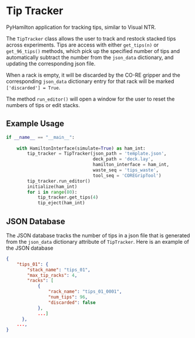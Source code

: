 # Tip Tracker

PyHamilton application for tracking tips, similar to Visual NTR.

The `TipTracker` class allows the user to track and restock stacked tips across experiments.
Tips are access with either `get_tips(n)` or `get_96_tips()` methods, which pick up the
specified number of tips and automatically subtract the number from the `json_data` dictionary,
and updating the corresponding json file.

When a rack is empty, it will be discarded by the CO-RE gripper and the corresponding `json_data`
dictionary entry for that rack will be marked `['discarded'] = True`.

The method `run_editor()` will open a window for the user to reset the numbers of tips or edit stacks.

## Example Usage

```python
if __name__ == "__main__":
    
    with HamiltonInterface(simulate=True) as ham_int:
        tip_tracker = TipTracker(json_path = 'template.json', 
                                 deck_path = 'deck.lay', 
                                 hamilton_interface = ham_int,
                                 waste_seq = 'tips_waste',
                                 tool_seq = 'COREGripTool')
        tip_tracker.run_editor()
        initialize(ham_int)
        for i in range(80):
            tip_tracker.get_tips(4)
            tip_eject(ham_int)

```

## JSON Database

The JSON database tracks the number of tips in a json file that is generated from the `json_data` dictionary attribute of `TipTracker`. Here is an example of the JSON database

```json
{
    "tips_01": {
        "stack_name": "tips_01",
        "max_tip_racks": 4,
        "racks": [
            {
                "rack_name": "tips_01_0001",
                "num_tips": 96,
                "discarded": false
            },
            ...]
      },
    ...,
}
```



